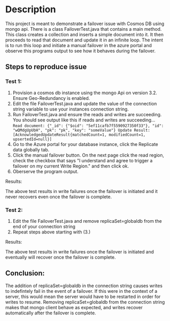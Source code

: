 # Description 

This project is meant to demonstrate a failover issue with Cosmos DB using mongo api. There is a class FailoverTest.java that contains a main method. This class creates a collection and inserts a simple document into it. It then proceeds to read that document and update it in an infinite loop. The intent is to run this loop and initiate a manual failover in the azure portal and observe this programs output to see how it behaves during the failover.

## Steps to reproduce issue

### Test 1:

1. Provision a cosmos db instance using the mongo Api on version 3.2. Ensure Geo-Redundancy is enabled.
2. Edit the file FailoverTest.java and update the value of the connection string variable to use your instances connection string.
3. Run FailoverTest.java and ensure the reads and writes are succeeding. You should see output like this if reads and writes are succeeding...  
`
Read document: {"_id": {"$oid": "5ef11cafb7f5590927350f33"}, "id": "wQMdgUpUbH", "pk": "pk", "key": "someValue"}
Update Result: [AcknowledgedUpdateResult{matchedCount=1, modifiedCount=1, upsertedId=null}]
`
4. Go to the Azure portal for your database instance, click the Replicate data globally tab.
5. Click the manual failover button. On the next page click the read region, check the checkbox that says "I understand and agree to trigger a failover on my current Write Region." and then click ok.
6. Oberserve the program output.

Results:

The above test results in write failures once the failover is initiated and it never recovers even once the failover is complete. 

### Test 2:
1. Edit the file FailoverTest.java and remove replicaSet=globaldb from the end of your connection string
2. Repeat steps above starting with (3.)

Results:

The above test results in write failures once the failover is initiated and eventually will recover once the failover is complete.

## Conclusion:

The addition of replicaSet=globaldb in the connection string causes writes to indefintely fail in the event of a failover. If this were in the context of a server, this would mean the server would have to be restarted in order for writes to resume. Removing replicaSet=globaldb from the connection string makes that mongo client behave as expected, and writes recover automatically after the failover is complete.
